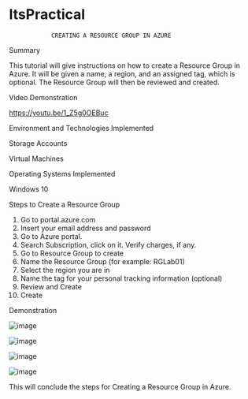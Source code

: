 # ItsPractical
				CREATING A RESOURCE GROUP IN AZURE

Summary

This tutorial will give instructions on how to create a Resource Group in Azure.  It will be given a name, a region, and an assigned tag, which is optional.  The Resource Group will then be reviewed and created.

Video Demonstration 

https://youtu.be/1_Z5g0OEBuc 

Environment and Technologies Implemented 

Storage Accounts

Virtual Machines

Operating Systems Implemented

Windows 10

Steps to Create a Resource Group

1.  Go to portal.azure.com
2.  Insert your email address and password
3.  Go to Azure portal.  
4.  Search Subscription, click on it.  Verify charges, if any.
5.  Go to Resource Group to create 
6.  Name the Resource Group (for example:  RGLab01)
7.  Select the region you are in
8.  Name the tag for your personal tracking information (optional)
9.  Review and Create
10. Create

Demonstration

![image](https://github.com/Rhojam/ItsPractical/assets/133904504/f8353ac7-ea97-4ec0-a99d-828eb5465e35)

![image](https://github.com/Rhojam/ItsPractical/assets/133904504/3e96270b-5d6e-470c-bfbc-2a466d037e03)

![image](https://github.com/Rhojam/ItsPractical/assets/133904504/2738d842-f61f-480d-b80d-dc853b84d2d9)

![image](https://github.com/Rhojam/ItsPractical/assets/133904504/f1e1e54d-4abf-4407-822d-a82d779c5789)


This will conclude the steps for Creating a Resource Group in Azure.  
